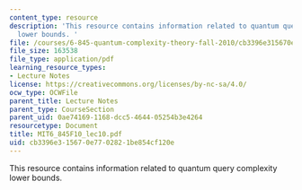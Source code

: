```yaml
---
content_type: resource
description: 'This resource contains information related to quantum query complexity
  lower bounds. '
file: /courses/6-845-quantum-complexity-theory-fall-2010/cb3396e315670e7702821be854cf120e_MIT6_845F10_lec10.pdf
file_size: 163538
file_type: application/pdf
learning_resource_types:
- Lecture Notes
license: https://creativecommons.org/licenses/by-nc-sa/4.0/
ocw_type: OCWFile
parent_title: Lecture Notes
parent_type: CourseSection
parent_uid: 0ae74169-1168-dcc5-4644-05254b3e4264
resourcetype: Document
title: MIT6_845F10_lec10.pdf
uid: cb3396e3-1567-0e77-0282-1be854cf120e
---
```

This resource contains information related to quantum query complexity lower bounds. 